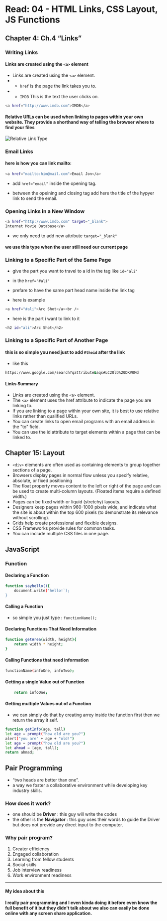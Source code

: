 # Read: 04 - HTML Links, CSS Layout, JS Functions

## Chapter 4: Ch.4 “Links”

### Writing Links

#### Links are created using the `<a>` element

- Links are created using the `<a>` element.
- - `href` is the page the link takes you to.
- - `IMDB` This is the text the user clicks on.

```bash 
<a href="http://www.imdb.com">IMDB</a>
```

#### Relative URLs can be used when linking to pages within your own website. They provide a shorthand way of telling the browser where to find your files

![Relative Link Type](relativeLinkType.jpg)

### Email Links

#### here is how you can link mailto:

```bash
<a href="mailto:him@mail.com">Email Jon</a>
```

- add `href="email"` inside the opening tag.

- between the opeining and closing tag add here the title of the hypyer link to send the email.

### Opening Links in a New Window

```bash
<a href="http://www.imdb.com" target="_blank">
Internet Movie Database</a>
```

- we only need to add new attribute `target="_blank"`

#### we use this type when the user still need our current page

### Linking to a Specific Part of the Same Page

- give the part you want to travel to a id in the tag like `id="ali"`

- in the `href="#ali"`

- prefare to have the same part head name inside the link tag

- here is example

```bash
<a href="#ali">Arc Shot</a><br />
```

- here is the part i want to link to it

```bash
<h2 id="ali">Arc Shot</h2>
```

### Linking to a Specific Part of Another Page

#### this is so simple you need just to add `#theid` after the link

- like this

```bash
https://www.google.com/search?qattribute&aqs#LC20lb%20DKV0Md
```
#### Links Summary

- Links are created using the `<a>` element.
- The `<a>` element uses the href attribute to indicate the page you are linking to.
- If you are linking to a page within your own site, it is best to use relative links rather than qualified URLs.
- You can create links to open email programs with an email address in the "to" field.
- You can use the id attribute to target elements within a page that can be linked to.

## Chapter 15: Layout

- `<div>` elements are often used as containing elements to group together sections of a page.
- Browsers display pages in normal flow unless you specify relative, absolute, or fixed positioning
- The float property moves content to the left or right of the page and can be used to create multi-column layouts. (Floated items require a defined width.)
- Pages can be fixed width or liquid (stretchy) layouts.
- Designers keep pages within 960-1000 pixels wide, and indicate what the site is about within the top 600 pixels (to demonstrate its relevance without scrolling).
- Grids help create professional and flexible designs.
- CSS Frameworks provide rules for common tasks.
- You can include multiple CSS files in one page.

## JavaScript

### Function

#### Declaring a Function

```bash
function sayhello(){
    document.write('hello!`);
}
```

#### Calling a Function

- so simple you just type : `functionName();`

#### Declaring Functions That Need Information

```bash
function getArea(width, height){
    return width * height;
}
```

#### Calling Functions that need information

```bash
functionName(infoOne, infoTwo);
```

#### Getting a single Value out of Function

```bash
    return infoOne;
```

#### Getting multiple Values out of a Function

- we can simply do that by creating arrey inside the function first then we return the array it self.

```bash
function getInfo(age, tall)
let age = prompt("how old are you?")
alert("you are" + age + "old!")
let age = prompt("how old are you?")
let ahmad = [age, tall];
return ahmad;
```

## Pair Programming

- “two heads are better than one”.
- a way we foster a collaborative environment while developing key industry skills.

### How does it work?

- one should be **Driver** : this guy will write the codes
- the other is the **Navigator** : this guy uses their words to guide the Driver but does not provide any direct input to the computer.

### Why pair program?

1. Greater efficiency
2. Engaged collaboration
3. Learning from fellow students
4. Social skills
5. Job interview readiness
6. Work environment readiness

- - -

#### My idea about this

#### I really pair programming and I even kinda doing it before even know the full benefit of it but they didn't talk about we also can easily be done online with any screen share application.
